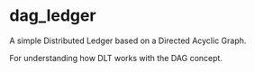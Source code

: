 # dag_ledger
A simple Distributed Ledger based on a Directed Acyclic Graph.

For understanding how DLT works with the DAG concept.
